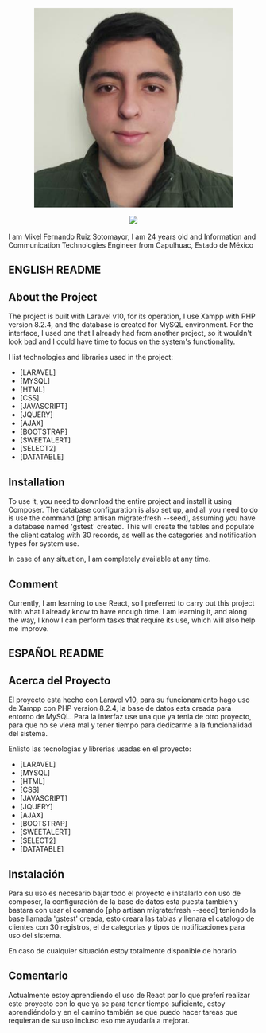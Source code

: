 <p align="center"><img src="https://github.com/MikelMKS/GSTest/blob/master/public/img/mikel.jpeg" width="400" alt="Laravel Logo"></p>

<p align="center">
<a href="www.linkedin.com/in/mikel-ms"><img src="https://img.shields.io/badge/LinkedIn-0077B5?style=for-the-badge&logo=linkedin&logoColor=white"></a>
</p>
I am Mikel Fernando Ruiz Sotomayor, I am 24 years old and Information and Communication Technologies Engineer from Capulhuac, Estado de México

## ENGLISH README

## About the Project

The project is built with Laravel v10, for its operation, I use Xampp with PHP version 8.2.4, and the database is created for MySQL environment.
For the interface, I used one that I already had from another project, so it wouldn't look bad and I could have time to focus on the system's functionality.

I list technologies and libraries used in the project:

- [LARAVEL]
- [MYSQL]
- [HTML]
- [CSS]
- [JAVASCRIPT]
- [JQUERY]
- [AJAX]
- [BOOTSTRAP]
- [SWEETALERT]
- [SELECT2]
- [DATATABLE]

## Installation

To use it, you need to download the entire project and install it using Composer. The database configuration is also set up, and all you need to do is use the command [php artisan migrate:fresh --seed], assuming you have a database named 'gstest' created. This will create the tables and populate the client catalog with 30 records, as well as the categories and notification types for system use.

In case of any situation, I am completely available at any time.

## Comment

Currently, I am learning to use React, so I preferred to carry out this project with what I already know to have enough time. I am learning it, and along the way, I know I can perform tasks that require its use, which will also help me improve.

## ESPAÑOL README

## Acerca del Proyecto

El proyecto esta hecho con Laravel v10, para su funcionamiento hago uso de Xampp con PHP version 8.2.4, la base de datos esta creada para entorno de MySQL.
Para la interfaz use una que ya tenia de otro proyecto, para que no se viera mal y tener tiempo para dedicarme a la funcionalidad del sistema.

Enlisto las tecnologias y librerias usadas en el proyecto:

- [LARAVEL]
- [MYSQL]
- [HTML]
- [CSS]
- [JAVASCRIPT]
- [JQUERY]
- [AJAX]
- [BOOTSTRAP]
- [SWEETALERT]
- [SELECT2]
- [DATATABLE]

## Instalación

Para su uso es necesario bajar todo el proyecto e instalarlo con uso de composer, la configuración de la base de datos esta puesta también y bastara con usar el comando [php artisan migrate:fresh --seed] teniendo la base llamada 'gstest' creada, esto creara las tablas y llenara el catalogo de clientes con 30 registros, el de categorias y tipos de notificaciones para uso del sistema.

En caso de cualquier situación estoy totalmente disponible de horario

## Comentario

Actualmente estoy aprendiendo el uso de React por lo que preferí realizar este proyecto con lo que ya se para tener tiempo suficiente, estoy aprendiéndolo y en el camino también se que puedo hacer tareas que requieran de su uso incluso eso me ayudaría a mejorar.
